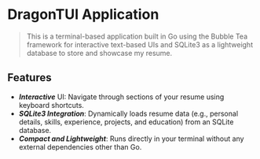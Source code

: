 # DragonTUI Application

> This is a terminal-based application built in Go using the Bubble Tea framework for interactive text-based UIs and SQLite3 as a lightweight database to store and showcase my resume.

## Features

- **_Interactive_** UI: Navigate through sections of your resume using keyboard shortcuts.
- **_SQLite3 Integration_**: Dynamically loads resume data (e.g., personal details, skills, experience, projects, and education) from an SQLite database.
- **_Compact and Lightweight_**: Runs directly in your terminal without any external dependencies other than Go.
